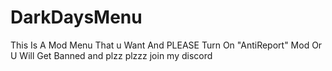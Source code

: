# DarkDaysMenu
This Is A Mod Menu That u Want And PLEASE Turn On "AntiReport" Mod Or U Will Get Banned
 and plzz plzzz join my discord
